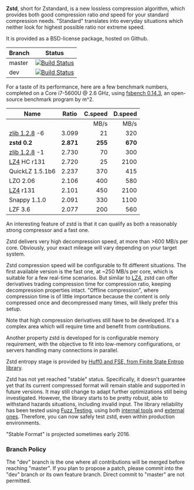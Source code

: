  **Zstd**, short for Zstandard, is a new lossless compression algorithm, which provides both good compression ratio _and_ speed for your standard compression needs. "Standard" translates into everyday situations which neither look for highest possible ratio nor extreme speed.

It is provided as a BSD-license package, hosted on Github.

|Branch      |Status   |
|------------|---------|
|master      | [![Build Status](https://travis-ci.org/Cyan4973/zstd.svg?branch=master)](https://travis-ci.org/Cyan4973/zstd) |
|dev         | [![Build Status](https://travis-ci.org/Cyan4973/zstd.svg?branch=dev)](https://travis-ci.org/Cyan4973/zstd) |

For a taste of its performance, here are a few benchmark numbers, completed on a Core i7-5600U @ 2.6 GHz, using [fsbench 0.14.3](http://encode.ru/threads/1371-Filesystem-benchmark?p=34029&viewfull=1#post34029), an open-source benchmark program by m^2.

|Name            | Ratio | C.speed | D.speed |
|----------------|-------|--------:|--------:|
|                |       |   MB/s  |  MB/s   |
| [zlib 1.2.8] -6| 3.099 |    21   |   320   |
| **zstd 0.2**   |**2.871**|**255**| **670** |
| [zlib 1.2.8] -1| 2.730 |    70   |   300   | 
| [LZ4] HC r131  | 2.720 |    25   |  2100   |
| QuickLZ 1.5.1b6| 2.237 |   370   |   415   |
| LZO 2.06       | 2.106 |   400   |   580   |
| [LZ4] r131     | 2.101 |   450   |  2100   |
| Snappy 1.1.0   | 2.091 |   330   |  1100   |
| LZF 3.6        | 2.077 |   200   |   560   |

[zlib 1.2.8]:http://www.zlib.net/
[LZ4]:http://www.lz4.org/

An interesting feature of zstd is that it can qualify as both a reasonably strong compressor and a fast one.

Zstd delivers very high decompression speed, at more than >600 MB/s per core.
Obviously, your exact mileage will vary depending on your target system.

Zstd compression speed will be configurable to fit different situations.
The first available version is the fast one, at ~250 MB/s per core, which is suitable for a few real-time scenarios.
But similar to [LZ4], zstd can offer derivatives trading compression time for compression ratio, keeping decompression properties intact. "Offline compression", where compression time is of little importance because the content is only compressed once and decompressed many times, will likely prefer this setup.

Note that high compression derivatives still have to be developed.
It's a complex area which will require time and benefit from contributions.


Another property zstd is developed for is configurable memory requirement, with the objective to fit into low-memory configurations, or servers handling many connections in parallel.

Zstd entropy stage is provided by [Huff0 and FSE, from Finite State Entrop library](https://github.com/Cyan4973/FiniteStateEntropy).

Zstd has not yet reached "stable" status. Specifically, it doesn't guarantee yet that its current compressed format will remain stable and supported in future versions. It may still change to adapt further optimizations still being investigated. However, the library starts to be pretty robust, able to withstand hazards situations, including invalid input. The library reliability has been tested using [Fuzz Testing](https://en.wikipedia.org/wiki/Fuzz_testing), using both [internal tools](programs/fuzzer.c) and [external ones](http://lcamtuf.coredump.cx/afl). Therefore, you can now safely test zstd, even within production environments.

"Stable Format" is projected sometimes early 2016.

### Branch Policy
The "dev" branch is the one where all contributions will be merged before reaching "master". If you plan to propose a patch, please commit into the "dev" branch or its own feature branch. Direct commit to "master" are not permitted.
